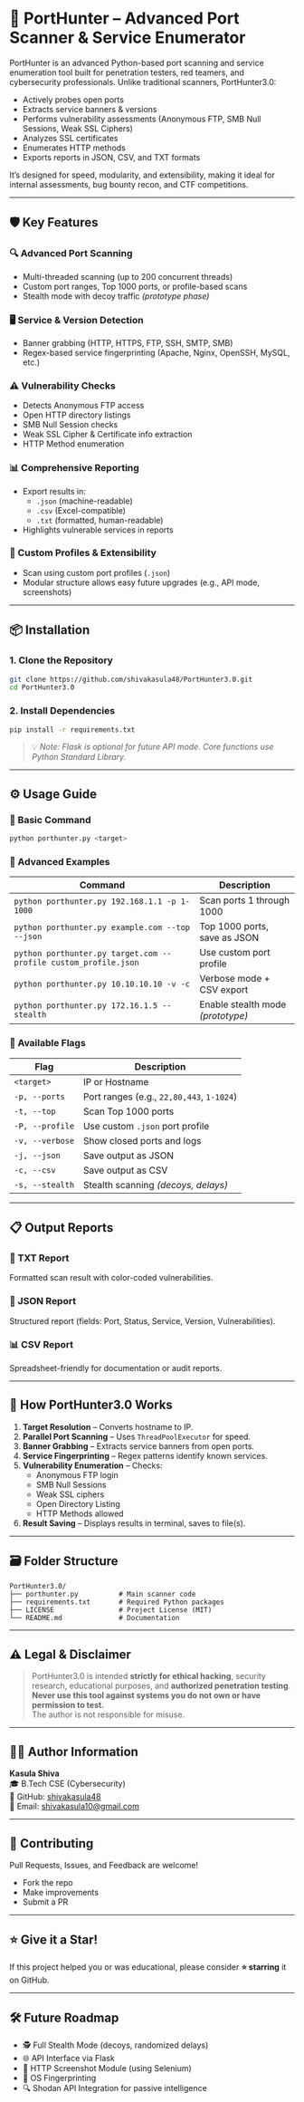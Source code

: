 # 🚀 PortHunter – Advanced Port Scanner & Service Enumerator

PortHunter is an advanced Python-based port scanning and service enumeration tool built for penetration testers, red teamers, and cybersecurity professionals. Unlike traditional scanners, PortHunter3.0:

- Actively probes open ports  
- Extracts service banners & versions  
- Performs vulnerability assessments (Anonymous FTP, SMB Null Sessions, Weak SSL Ciphers)  
- Analyzes SSL certificates  
- Enumerates HTTP methods  
- Exports reports in JSON, CSV, and TXT formats  

It’s designed for speed, modularity, and extensibility, making it ideal for internal assessments, bug bounty recon, and CTF competitions.

---

## 🛡️ Key Features

### 🔍 Advanced Port Scanning
- Multi-threaded scanning (up to 200 concurrent threads)  
- Custom port ranges, Top 1000 ports, or profile-based scans  
- Stealth mode with decoy traffic *(prototype phase)*  

### 🖥 Service & Version Detection
- Banner grabbing (HTTP, HTTPS, FTP, SSH, SMTP, SMB)  
- Regex-based service fingerprinting (Apache, Nginx, OpenSSH, MySQL, etc.)

### ⚠️ Vulnerability Checks
- Detects Anonymous FTP access  
- Open HTTP directory listings  
- SMB Null Session checks  
- Weak SSL Cipher & Certificate info extraction  
- HTTP Method enumeration

### 📊 Comprehensive Reporting
- Export results in:
  - `.json` (machine-readable)  
  - `.csv` (Excel-compatible)  
  - `.txt` (formatted, human-readable)  
- Highlights vulnerable services in reports

### 🧩 Custom Profiles & Extensibility
- Scan using custom port profiles (`.json`)  
- Modular structure allows easy future upgrades (e.g., API mode, screenshots)

---

## 📦 Installation

### 1. Clone the Repository

```bash
git clone https://github.com/shivakasula48/PortHunter3.0.git
cd PortHunter3.0
```

### 2. Install Dependencies

```bash
pip install -r requirements.txt
```

> 💡 *Note: Flask is optional for future API mode. Core functions use Python Standard Library.*

---

## ⚙️ Usage Guide

### 🔹 Basic Command

```bash
python porthunter.py <target>
```

### 🔹 Advanced Examples

| Command | Description |
|--------|-------------|
| `python porthunter.py 192.168.1.1 -p 1-1000` | Scan ports 1 through 1000 |
| `python porthunter.py example.com --top --json` | Top 1000 ports, save as JSON |
| `python porthunter.py target.com --profile custom_profile.json` | Use custom port profile |
| `python porthunter.py 10.10.10.10 -v -c` | Verbose mode + CSV export |
| `python porthunter.py 172.16.1.5 --stealth` | Enable stealth mode *(prototype)* |

### 🔹 Available Flags

| Flag | Description |
|------|-------------|
| `<target>` | IP or Hostname |
| `-p, --ports` | Port ranges (e.g., `22,80,443`, `1-1024`) |
| `-t, --top` | Scan Top 1000 ports |
| `-P, --profile` | Use custom `.json` port profile |
| `-v, --verbose` | Show closed ports and logs |
| `-j, --json` | Save output as JSON |
| `-c, --csv` | Save output as CSV |
| `-s, --stealth` | Stealth scanning *(decoys, delays)* |

---

## 📋 Output Reports

### 📄 TXT Report
Formatted scan result with color-coded vulnerabilities.

### 📂 JSON Report
Structured report (fields: Port, Status, Service, Version, Vulnerabilities).

### 📊 CSV Report
Spreadsheet-friendly for documentation or audit reports.

---

## 🧠 How PortHunter3.0 Works

1. **Target Resolution** – Converts hostname to IP.
2. **Parallel Port Scanning** – Uses `ThreadPoolExecutor` for speed.
3. **Banner Grabbing** – Extracts service banners from open ports.
4. **Service Fingerprinting** – Regex patterns identify known services.
5. **Vulnerability Enumeration** – Checks:
   - Anonymous FTP login
   - SMB Null Sessions
   - Weak SSL ciphers
   - Open Directory Listing
   - HTTP Methods allowed
6. **Result Saving** – Displays results in terminal, saves to file(s).

---

## 🗃 Folder Structure

```
PortHunter3.0/
├── porthunter.py          # Main scanner code
├── requirements.txt       # Required Python packages
├── LICENSE                # Project License (MIT)
└── README.md              # Documentation
```

---

## ⚠️ Legal & Disclaimer

> PortHunter3.0 is intended **strictly for ethical hacking**, security research, educational purposes, and **authorized penetration testing**.  
**Never use this tool against systems you do not own or have permission to test.**  
The author is not responsible for misuse.

---

## 👨‍💻 Author Information

**Kasula Shiva**  
🎓 B.Tech CSE (Cybersecurity)  
🔗 GitHub: [shivakasula48](https://github.com/shivakasula48)  
📧 Email: [shivakasula10@gmail.com](mailto:shivakasula10@gmail.com)

---

## 🤝 Contributing

Pull Requests, Issues, and Feedback are welcome!

- Fork the repo  
- Make improvements  
- Submit a PR  

---

## ⭐ Give it a Star!

If this project helped you or was educational, please consider **⭐ starring** it on GitHub.

---

## 🛠️ Future Roadmap

- 🕵️ Full Stealth Mode (decoys, randomized delays)  
- 🌐 API Interface via Flask  
- 📸 HTTP Screenshot Module (using Selenium)  
- 🧬 OS Fingerprinting  
- 🔍 Shodan API Integration for passive intelligence

